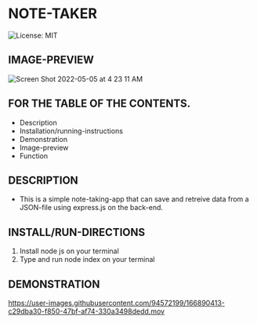 # NOTE-TAKER
![License: MIT](https://img.shields.io/badge/License-MIT-yellow.svg)
## IMAGE-PREVIEW
![Screen Shot 2022-05-05 at 4 23 11 AM](https://user-images.githubusercontent.com/94572199/166886990-970f9a58-7f7e-4dc9-99fa-c66095f093ca.png)
## FOR THE TABLE OF THE CONTENTS.
* Description
* Installation/running-instructions
* Demonstration
* Image-preview
* Function
## DESCRIPTION
* This is a simple note-taking-app that can save and retreive data from a JSON-file using express.js on the back-end.

## INSTALL/RUN-DIRECTIONS
1. Install node js on your terminal
2. Type and run node index on your terminal

## DEMONSTRATION
https://user-images.githubusercontent.com/94572199/166890413-c29dba30-f850-47bf-af74-330a3498dedd.mov
